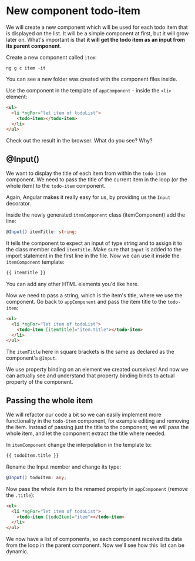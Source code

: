 # New component todo-item

We will create a new component which will be used for each todo item that is displayed on the list. It will be a simple component at first, but it will grow later on. What's important is that **it will get the todo item as an input from its parent component**.

Create a new component called `item`: 

```
ng g c item -it
```

You can see a new folder was created with the component files inside. 

Use the component in the template of `appComponent` - inside the `<li>` element:

```html
<ul>
  <li *ngFor="let item of todoList">
    <todo-item></todo-item>
  </li>
</ul>
```

Check out the result in the browser. What do you see? Why?

## @Input()
We want to display the title of each item from within the `todo-item` component. We need to pass the title of the current item in the loop (or the whole item) to the `todo-item` component. 

Again, Angular makes it really easy for us, by providing us the `Input` decorator.

Inside the newly generated `itemComponent` class (itemComponent) add the line:
```ts
@Input() itemTitle: string;
```
It tells the component to expect an input of type string and to assign it to the class member called `itemTitle`. Make sure that `Input` is added to the import statement in the first line in the file. Now we can use it inside the `itemComponent` template:
```html
{{ itemTitle }}
```

You can add any other HTML elements you'd like here. 

Now we need to pass a string, which is the item's title, where we use the component. Go back to `appComponent` and  pass the item title to the `todo-item`:
```html
<ul>
  <li *ngFor="let item of todoList">
    <todo-item [itemTitle]="item.title"></todo-item>
  </li>
</ul>
```

The `itemTitle` here in square brackets is the same as declared as the component's `@Input`.

We use property binding on an element we created ourselves! And now we can actually see and understand that property binding binds to actual property of the component. 

## Passing the whole item
We will refactor our code a bit so we can easily implement more functionality in the `todo-item` component, for example editing and removing the item. Instead of passing just the title to the component, we will pass the whole item, and let the component extract the title where needed.

In `itemComponent` change the interpolation in the template to:
```html
{{ todoItem.title }}
```
Rename the Input member and change its type: 
```ts
@Input() todoItem: any;
```

Now pass the whole item to the renamed property in `appComponent` (remove the `.title`):
```html
<ul>
  <li *ngFor="let item of todoList">
    <todo-item [todoItem]="item"></todo-item>
  </li>
</ul>
```

We now have a list of components, so each component received its data from the loop in the parent component. Now we'll see how this list can be dynamic.
